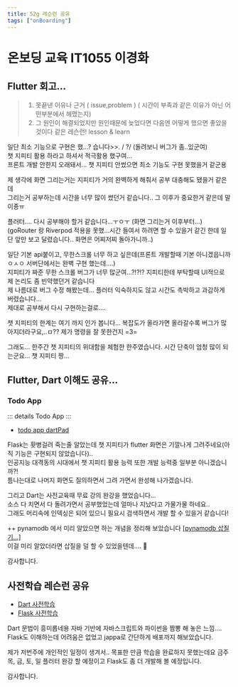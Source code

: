 ```yaml
---
title: 52g 레슨런 공유
tags: ["onBoarding"]
---
```

# 온보딩 교육 IT1055 이경화


## Flutter 회고...

> 1. 못끝낸 이유나 근거 ( issue,problem ) ( 시간이 부족과 같은 이유가 아닌 어떤부분에서 헤맸는지)  
> 2. 그 원인이 해결되었지만 원인때문에 늦었다면 다음엔 어떻게 했으면 좋았을 것이다 같은 레슨런! lesson & learn

일단 최소 기능으로 구현은 했...? 습니다>>. / ?/ (돌려보니 버그가 좀..있군여)  
챗 지피티 활용 하라고 하셔서 적극활용 했구여...   
프론트 개발 안한지 오래돼서... 챗 지피티 안썼으면 최소 기능도 구현 못했을거 같군용

제 생각에 화면 그리는거는 지피티가 거의 완벽하게 해줘서 공부 대충해도 됐을거 같은데  
그리는거 공부하는데 시간을 너무 많이 썼던거 같습니다.. 그 이후가 중요한거 같은데 말이죵ㅠ  

플러터.... 다시 공부해야 할거 같습니다...ㅜㅇㅜ  (화면 그리는거 이후부터...)  
(goRouter 랑 Riverpod 적용을 못했...시간 들여서 하려면 할 수 있을거 같긴 한데 일단 앞만 보고 달렸습니다.. 화면은 어찌저찌 돌아가니까..)

일단 기본 api붙이고, 무한스크롤 너무 하고 싶은데(프론트 개발할때 기본 아니겠읍니까ㅇㅅㅇ 서버단에서는 완벽 구현 했는데....)  
지피티가 짜준 무한 스크롤 버그가 너무 많군여...?!?!? 지피티한테 부탁할때 UI적으로 제 논리도 좀 빈약했던거 같습니다  
제 나름대로 버그 수정 해봤는데... 플러터 익숙하지도 않고 시간도 촉박하고 과감하게 버렸습니다...   
제대로 공부해서 다시 구현하는걸로....

챗 지피티의 한계는 여기 까지 인가 봅니다... 복잡도가 올라가면 올라갈수록 버그가 많아지더라구요,..ㅁ?? 제가 명령을 잘 못한건지 =3= 

그래도... 한주간 챗 지피티의 위대함을 체험한 한주였습니다. 시간 단축이 엄청 많이 되는군요... 챗 지피티 짱...


## Flutter, Dart 이해도 공유...

### Todo App

::: details Todo App
<Gist gistId="ddd5edb6e9bd94f0fbf9b1d3bccfae0b" file="main.dart"/>
:::

- [todo app dartPad](https://dartpad.dev/?id=ddd5edb6e9bd94f0fbf9b1d3bccfae0b)  

Flask는 홧병걸려 죽는줄 알았는데 챗 지피티가 flutter 화면은 기깔나게 그려주네요(아직 기능은 구현되지 않았습니다)..  
인공지능 대격동의 시대에서 챗 지피티 활용 능력 또한 개발 능력중 일부분 아니겠습니까?!   
틈나는대로 나머지 화면도 질의하면서 그려 가면서 완성해 나가겠습니다.

그리고 Dart는 사전교육때 무료 강의 완강을 했었습니다...  
소스 다 치면서 다 돌려가면서 공부했었는데 얼마나 지났다고 가물가물 하네요..  
그래도 머리속에 인덱싱은 되어 있으니 필요시 검색하면서 개발 할 수 있을거 같습니다!  

++ pynamodb 에서 미리 알았으면 하는 개념을 정리해 보았습니다 [[pynamodb 삽질기...]](./pynamodb.md)   
이걸 미리 알았더라면 삽질을 덜 할 수 있었을텐데.... 🥲

감사합니다.


## 사전학습 레슨런 공유

- [Dart 사전학습](./dart.md)
- [Flask 사전학습](./Flask.md)

Dart 문법이 흥미롭네용 자바 기반에 자바스크립트와 파이썬을 짬뽕 해 놓은 느낌.... 
Flask도 이해하는데 어려움은 없었고 jappa로 간단하게 배포까지 해보았습니다.

제가 저번주에 개인적인 일정이 생겨서.. 목표한 만큼 학습을 완료하지 못했는데요 
금주 목, 금, 토, 일 플러터 완강 할 예정이고
Flask도 좀 더 개발해 볼 예정입니다.

감사합니다.